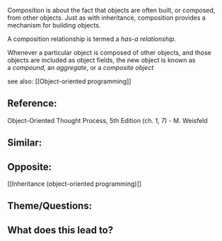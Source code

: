 Composition is about the fact that objects are often built, or composed, from other objects. Just as with inheritance, composition provides a mechanism for building objects.

A composition relationship is termed a _has-a relationship_.

Whenever a particular object is composed of other objects, and those objects are included as object fields, the new object is known as a _compound_, an _aggregate_, or a _composite object_

see also: [[Object-oriented programming]]

## Reference:
Object-Oriented Thought Process, 5th Edition (ch. 1, 7) - M. Weisfeld

## Similar:

## Opposite:
[[Inheritance (object-oriented programming)]]

## Theme/Questions:

## What does this lead to?